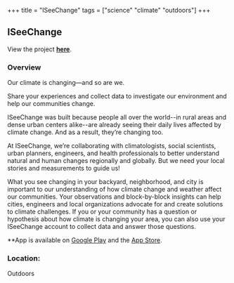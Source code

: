 +++
title = "ISeeChange"
tags = ["science" "climate" "outdoors"]
+++

## ISeeChange

View the project [**here**](https://www.iseechange.org/).

### Overview

Our climate is changing—and so are we.

Share your experiences and collect data to investigate our environment and help our communities change.

ISeeChange was built because people all over the world--in rural areas and dense urban centers alike--are already seeing their daily lives affected by climate change. And as a result, they’re changing too.

At ISeeChange, we’re collaborating with climatologists, social scientists, urban planners, engineers, and health professionals to better understand natural and human changes regionally and globally. But we need your local stories and measurements to guide us!

What you see changing in your backyard, neighborhood, and city is important to our understanding of how climate change and weather affect our communities. Your observations and block-by-block insights can help cities, engineers and local organizations advocate for and create solutions to climate challenges. If you or your community has a question or hypothesis about how climate is changing your area, you can also use your ISeeChange account to collect data and answer those questions.

**App is available on [Google Play](https://play.google.com/store/apps/details?id=gov.nasa.jpl.iseechangeapp) and the [App Store](https://geo.itunes.apple.com/us/app/iseechange-tracker/id1114885557?mt=8).

### Location:
Outdoors
